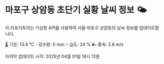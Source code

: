 
# 마포구 상암동 초단기 실황 날씨 정보 🌤️

이 리포지토리는 기상청 API를 사용하여 서울 마포구 상암동의 날씨 정보를 업데이트합니다. 

🌡️ 기온: 13.4 ℃
💧 강수량: 0 mm
💦 습도: 34 %
🌬️ 풍속: 2.8 m/s

마지막 업데이트 시각: 2025년 04월 01일 18시 12분    
